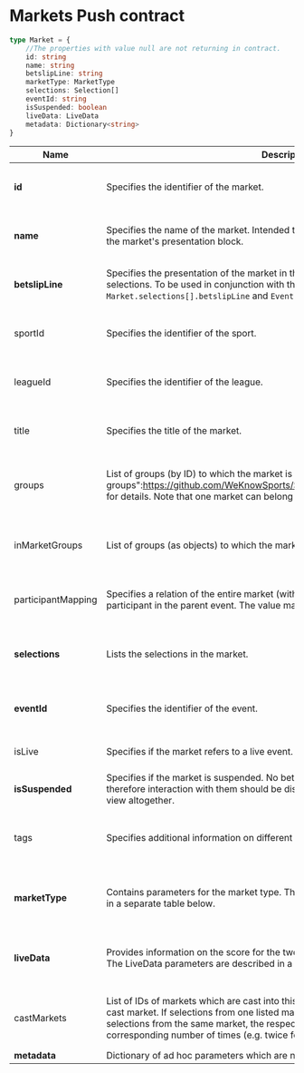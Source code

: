 # Markets Push contract
```typescript
type Market = {
    //The properties with value null are not returning in contract.
    id: string
    name: string
    betslipLine: string
    marketType: MarketType
    selections: Selection[] 
    eventId: string
    isSuspended: boolean
    liveData: LiveData
    metadata: Dictionary<string>
}

```

| Name | Description | Format | Returnable | Queryable | Example |
| --- | --- | --- | --- | --- | --- |
| **id** | Specifies the identifier of the market. | string | Yes | query (using eq, ne, or, and, in) | $filter=id eq '129' |
| **name** | Specifies the name of the market. Intended to be displayed as the title (or header) of the market's presentation block. | string | Yes |	query (using eq, ne, or, and, in) | $filter=name eq 'FT Winner' |
| **betslipLine** | Specifies the presentation of the market in the bet slip in the context of each of its selections. To be used in conjunction with the respective `Market.selections[].betslipLine` and `Event.betslipLine` values. | string |	Yes | query (using eq, ne, or, and, in) | $filter=betslipLine eq 'FT Winner' |
|sportId| Specifies the identifier of the sport. | number | No | query (using eq, ne, or, and, in) | $filter=sportId eq '8' |
|leagueId| Specifies the identifier of the league. | number | No | query (using eq, ne, or, and, in) | $filter=leagueId eq '42133' |
|title| Specifies the title of the market. | string | No | query (using eq, ne, or, and, in) | $filter=title eq 'World Cup 2019 - Winner' |
|groups| List of groups (by ID) to which the market is included. See "Event # Market groups":https://github.com/WeKnowSports/SportsDataAPI/wiki/Events#marketgroup for details. Note that one market can belong to none, one, or more than one group. |	Array |	No | query (using lambda, eq, ne, or, and, in) | $filter=groups/any(s: s eq '1495') |
|inMarketGroups| List of groups (as objects) to which the market is included. | Array | No | query (using lambda, eq, ne, or, and, in) | $filter=inMarketGroups/any(s: s/id eq '1495') |
|participantMapping| Specifies a relation of the entire market (with all of its selection) to a specific participant in the parent event. The value matches `Event.participants.id`. | string | No | query (using eq, ne, or, and, in) | $filter=participantMapping eq '8400' |
| **selections** | Lists the selections in the market. | Selection[] | Yes | query (using lambda, eq, ne, or, and, in) | $filter=selections/any(s: s/id eq '0ML32475199_2') |
| **eventId** | Specifies the identifier of the event. | string | Yes | query (using eq, ne, or, and, in) | $filter=eventId eq '100' |
|isLive| Specifies if the market refers to a live event. | Boolean | No | query (using eq, ne) | $filter=isLive eq false |
| **isSuspended** | Specifies if the market is suspended. No bets are accepted for suspended markets, therefore interaction with them should be disabled or they should be removed from view altogether.	| Boolean | Yes | query (using eq, ne) | $filter=isSuspended eq false |
|tags| Specifies additional information on different aspects of the market. | array | No | query (using lambda, eq, ne, or, and, in) | $filter=tags/any(s: s eq 'Cashout') |
| **marketType** | Contains parameters for the market type. The marketType parameters are described in a separate table below. | MarketType | Yes | query (using lambda, eq, ne, or, and, in) | $filter=marketType/id eq '1_0' |
| **liveData** | Provides information on the score for the two teams and if the event is suspended. The LiveData parameters are described in a separate table. | LiveData | Yes | query (using lambda, eq, ne, or, and, in) | $filter=liveData/scoreHome eq '40' |
|castMarkets| List of IDs of markets which are cast into this market. Data provided only if this is a cast market. If selections from one listed market can be combined with other selections from the same market, the respective market ID is repeated for the corresponding number of times (e.g. twice for Forecast, thrice for Tricast). |	Array | No | query (using lambda, eq, ne, or, and, in) | $filter=castMarkets/any(s: s eq 44147679) |
|**metadata** | Dictionary of ad hoc parameters which are not part of the general object model. | Dictionary | Yes |	No | -- |
